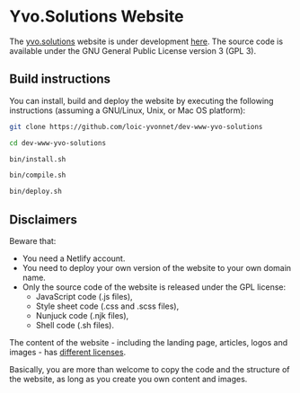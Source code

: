 # Yvo.Solutions Website

The [yvo.solutions](https://yvo.solutions) website is under development [here](https://github.com/loic-yvonnet/dev-www-yvo-solutions). The source code is available under the GNU General Public License version 3 (GPL 3).

## Build instructions

You can install, build and deploy the website by executing the following instructions (assuming a GNU/Linux, Unix, or Mac OS platform):

```sh
git clone https://github.com/loic-yvonnet/dev-www-yvo-solutions

cd dev-www-yvo-solutions

bin/install.sh

bin/compile.sh

bin/deploy.sh
```

## Disclaimers

Beware that:
* You need a Netlify account.
* You need to deploy your own version of the website to your own domain name.
* Only the source code of the website is released under the GPL license:
    * JavaScript code (.js files),
    * Style sheet code (.css and .scss files),
    * Nunjuck code (.njk files),
    * Shell code (.sh files).

The content of the website - including the landing page, articles, logos and images - has [different licenses](https://yvo.solutions/legal_notice).

Basically, you are more than welcome to copy the code and the structure of the website, as long as you create you own content and images.